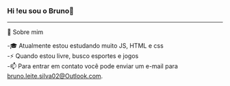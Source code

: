 ### Hi !eu sou o Bruno👋
<hr >
👨  Sobre mim<br>

-🎓
 Atualmente estou estudando muito  JS, HTML e css<br>
-⚡
 Quando estou livre, busco esportes e jogos<br>
-📫
 Para entrar em contato você pode enviar um e-mail para bruno.leite.silva02@Outlook.com.<br>
